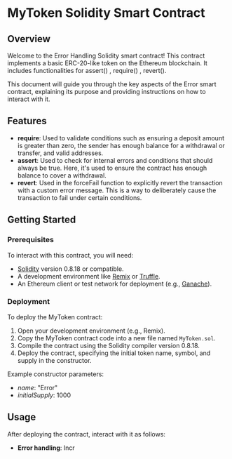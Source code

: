 # MyToken Solidity Smart Contract

## Overview

Welcome to the Error Handling Solidity smart contract! This contract implements a basic ERC-20-like token on the Ethereum blockchain. It includes functionalities for assert() , require() , revert().

This document will guide you through the key aspects of the Error smart contract, explaining its purpose and providing instructions on how to interact with it.

## Features
- **require**: Used to validate conditions such as ensuring a deposit amount is greater than zero, the sender has enough balance for a withdrawal or transfer, and valid addresses.
- **assert**: Used to check for internal errors and conditions that should always be true. Here, it's used to ensure the contract has enough balance to cover a withdrawal.
- **revert**: Used in the forceFail function to explicitly revert the transaction with a custom error message. This is a way to deliberately cause the transaction to fail under certain conditions.


## Getting Started

### Prerequisites

To interact with this contract, you will need:

- [Solidity](https://docs.soliditylang.org/) version 0.8.18 or compatible.
- A development environment like [Remix](https://remix.ethereum.org/) or [Truffle](https://www.trufflesuite.com/truffle).
- An Ethereum client or test network for deployment (e.g., [Ganache](https://www.trufflesuite.com/ganache)).

### Deployment

To deploy the MyToken contract:

1. Open your development environment (e.g., Remix).
2. Copy the MyToken contract code into a new file named `MyToken.sol`.
3. Compile the contract using the Solidity compiler version 0.8.18.
4. Deploy the contract, specifying the initial token name, symbol, and supply in the constructor.

Example constructor parameters:
- *name*: "Error"
- *initialSupply*: 1000

## Usage

After deploying the contract, interact with it as follows:

- **Error handling**: Incr
